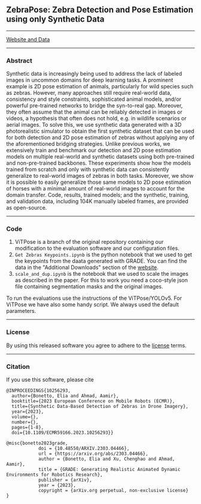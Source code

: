 ## ZebraPose: Zebra Detection and Pose Estimation using only Synthetic Data
______
[Website and Data](https://zebrapose.is.tue.mpg.de)
______
### Abstract
Synthetic data is increasingly being used to address the lack of labeled images in uncommon domains for deep learning tasks. A prominent example is 2D pose estimation of animals, particularly for wild species such as zebras. However, many approaches still require real-world data, consistency and style constraints, sophisticated animal models, and/or powerful pre-trained networks to bridge the syn-to-real gap. Moreover, they often assume that the animal can be reliably detected in images or videos, a hypothesis that often does not hold, e.g. in wildlife scenarios or aerial images. To solve this, we use synthetic data generated with a 3D photorealistic simulator to obtain the first synthetic dataset that can be used for both detection and 2D pose estimation of zebras without applying any of the aforementioned bridging strategies. Unlike previous works, we extensively train and benchmark our detection and 2D pose estimation models on multiple real-world and synthetic datasets using both pre-trained and non-pre-trained backbones. These experiments show how the models trained from scratch and only with synthetic data can consistently generalize to real-world images of zebras in both tasks. Moreover, we show it is possible to easily generalize those same models to 2D pose estimation of horses with a minimal amount of real-world images to account for the domain transfer. Code, results, trained models; and the synthetic, training, and validation data, including 104K manually labeled frames, are provided as open-source.
_____
### Code
1. ViTPose is a branch of the original repository containing our modification to the evaluation software and our configuration files.
2. `Get Zebras Keypoints.ipynb` is the python notebook that we used to get the keypoints from the daata generated with GRADE. You can find the data in the "Additional Downloads" section of the [website](https://zebrapose.is.tue.mpg.de).
3. `scale_and_dup.ipynb` is the notebook that we used to scale the images as described in the paper. For this to work you need a coco-style json file containing segmentation masks and the original images.

To run the evaluations use the instructions of the ViTPose/YOLOv5. For ViTPose we have also some handy script. We always used the default parameters.

______
### License
By using this released software you agree to adhere to the [license](https://zebrapose.is.tue.mpg.de/license.html) terms.
______
### Citation
If you use this software, please cite 

```
@INPROCEEDINGS{10256293,
  author={Bonetto, Elia and Ahmad, Aamir},
  booktitle={2023 European Conference on Mobile Robots (ECMR)}, 
  title={Synthetic Data-Based Detection of Zebras in Drone Imagery}, 
  year={2023},
  volume={},
  number={},
  pages={1-8},
  doi={10.1109/ECMR59166.2023.10256293}}
```

```
@misc{bonetto2023grade,
            doi = {10.48550/ARXIV.2303.04466},
            url = {https://arxiv.org/abs/2303.04466},
            author = {Bonetto, Elia and Xu, Chenghao and Ahmad, Aamir},
            title = {GRADE: Generating Realistic Animated Dynamic Environments for Robotics Research},
            publisher = {arXiv},
            year = {2023},
            copyright = {arXiv.org perpetual, non-exclusive license}
}
```

